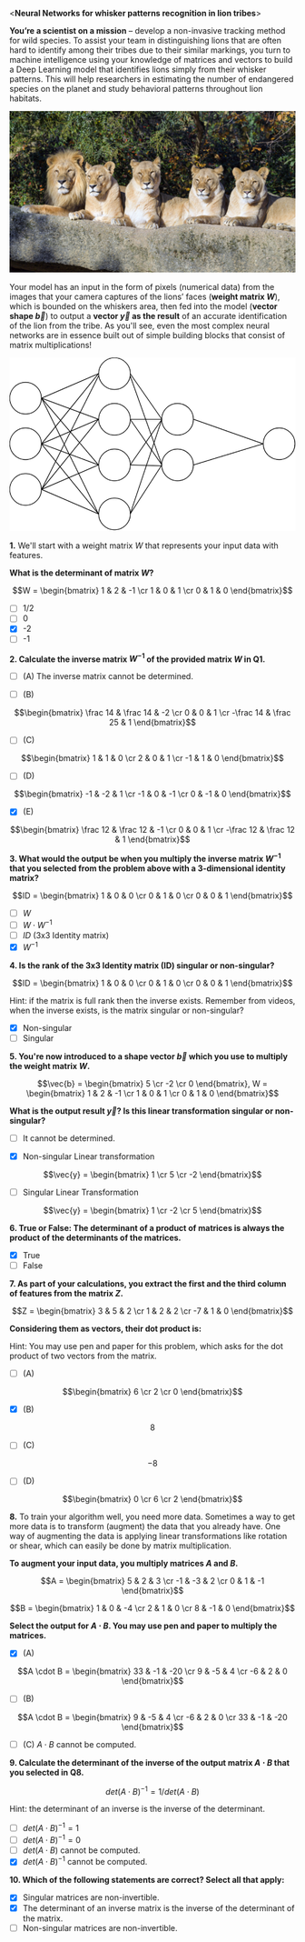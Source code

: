 <**Neural Networks for whisker patterns recognition in lion tribes**>

**You’re a scientist on a mission** – develop a non-invasive tracking method for wild species. To assist your team in distinguishing lions that are often hard to identify among their tribes due to their similar markings, you turn to machine intelligence using your knowledge of matrices and vectors to build a Deep Learning model that identifies lions simply from their whisker patterns. This will help researchers in estimating the number of endangered species on the planet and study behavioral patterns throughout lion habitats. 

![missing](images/C1_W4_Practice-Quiz_1.png)

Your model has an input in the form of pixels (numerical data) from the images that your camera captures of the lions’ faces (**weight matrix $W$**), which is bounded on the whiskers area, then fed into the model (**vector shape $\vec{b}$**) to output a **vector $\vec{y}$ as the result** of an accurate identification of the lion from the tribe. As you'll see, even the most complex neural networks are in essence built out of simple building blocks that consist of matrix multiplications!

![missing](images/C1_W4_Practice-Quiz_2.png)

**1.** We'll start with a weight matrix $W$ that represents your input data with features.

**What is the determinant of matrix $W$?**

$$W = \begin{bmatrix} 1 & 2 & -1 \cr 1 & 0 & 1 \cr 0 & 1 & 0 \end{bmatrix}$$

- [ ] 1/2
- [ ] 0
- [x] -2
- [ ] -1

**2. Calculate the inverse matrix $W^{-1}$ of the provided matrix $W$ in Q1.**

- [ ] (A) The inverse matrix cannot be determined.

- [ ] (B)

$$\begin{bmatrix} \frac 14 & \frac 14 & -2 \cr 0 & 0 & 1 \cr -\frac 14 & \frac 25 & 1 \end{bmatrix}$$
- [ ] (C)

$$\begin{bmatrix} 1 & 1 & 0 \cr 2 & 0 & 1 \cr -1 & 1 & 0 \end{bmatrix}$$
- [ ] (D)

$$\begin{bmatrix} -1 & -2 & 1 \cr -1 & 0 & -1 \cr 0 & -1 & 0 \end{bmatrix}$$
- [x] (E)

$$\begin{bmatrix} \frac 12 & \frac 12 & -1 \cr 0 & 0 & 1 \cr -\frac 12 & \frac 12 & 1 \end{bmatrix}$$

**3. What would the output be when you multiply the inverse matrix $W^{-1}$ that you selected from the problem above with a 3-dimensional identity matrix?**

$$ID = \begin{bmatrix} 1 & 0 & 0 \cr 0 & 1 & 0 \cr 0 & 0 & 1 \end{bmatrix}$$

- [ ] $W$
- [ ] $W \cdot W^{-1}$
- [ ] $ID$ (3x3 Identity matrix)
- [x] $W^{-1}$

**4. Is the rank of the 3x3 Identity matrix (ID) singular or non-singular?**

$$ID = \begin{bmatrix} 1 & 0 & 0 \cr 0 & 1 & 0 \cr 0 & 0 & 1 \end{bmatrix}$$

Hint: if the matrix is full rank then the inverse exists. Remember from videos, when the inverse exists, is the matrix singular or non-singular?

- [x] Non-singular
- [ ] Singular

**5. You're now introduced to a shape vector $\vec{b}$ which you use to multiply the weight matrix $W$.**

$$\vec{b} = \begin{bmatrix} 5 \cr -2 \cr 0 \end{bmatrix}, W = \begin{bmatrix} 1 & 2 & -1 \cr 1 & 0 & 1 \cr 0 & 1 & 0 \end{bmatrix}$$

**What is the output result $\vec{y}$? Is this linear transformation singular or non-singular?**
- [ ] It cannot be determined.

- [x] Non-singular Linear transformation

$$\vec{y} = \begin{bmatrix} 1 \cr 5 \cr -2 \end{bmatrix}$$
- [ ] Singular Linear Transformation

$$\vec{y} = \begin{bmatrix} 1 \cr -2 \cr 5 \end{bmatrix}$$

**6. True or False:  The determinant of a product of matrices is always the product of the determinants of the matrices.**
- [x] True
- [ ] False

**7. As part of your calculations, you extract the first and the third column of features from the matrix $Z$.**

$$Z = \begin{bmatrix} 3 & 5 & 2 \cr 1 & 2 & 2 \cr -7 & 1 & 0 \end{bmatrix}$$

**Considering them as vectors, their dot product is:**

Hint: You may use pen and paper for this problem, which asks for the dot product of two vectors from the matrix.

- [ ] (A)

$$\begin{bmatrix} 6 \cr 2 \cr 0 \end{bmatrix}$$
- [x] (B)

$$8$$
- [ ] (C)

$$-8$$
- [ ] (D)

$$\begin{bmatrix} 0 \cr 6 \cr 2 \end{bmatrix}$$

**8.** To train your algorithm well, you need more data. Sometimes a way to get more data is to transform (augment) the data that you already have. One way of augmenting the data is applying linear transformations like rotation or shear, which can easily be done by matrix multiplication.

**To augment your input data, you multiply matrices $A$ and $B$.**

$$A = \begin{bmatrix} 5 & 2 & 3 \cr -1 & -3 & 2 \cr 0 & 1 & -1 \end{bmatrix}$$

$$B = \begin{bmatrix} 1 & 0 & -4 \cr 2 & 1 & 0 \cr 8 & -1 & 0 \end{bmatrix}$$

**Select the output for $A \cdot B$. You may use pen and paper to multiply the matrices.**

- [x] (A)

$$A \cdot B = \begin{bmatrix} 33 & -1 & -20 \cr 9 & -5 & 4 \cr -6 & 2 & 0 \end{bmatrix}$$
- [ ] (B)

$$A \cdot B = \begin{bmatrix} 9 & -5 & 4 \cr -6 & 2 & 0 \cr 33 & -1 & -20 \end{bmatrix}$$
- [ ] (C) $A \cdot B$ cannot be computed.

**9. Calculate the determinant of the inverse of the output matrix $A \cdot B$ that you selected in Q8.**

$$det \left( A \cdot B \right)^{-1} = 1/det \left( A \cdot B \right)$$

Hint: the determinant of an inverse is the inverse of the determinant.
- [ ] $det \left( A \cdot B \right)^{-1} = 1$
- [ ] $det \left( A \cdot B \right)^{-1} = 0$
- [ ] $det \left( A \cdot B \right)$ cannot be computed.
- [x] $det \left( A \cdot B \right)^{-1}$ cannot be computed.

**10. Which of the following statements are correct? Select all that apply:**
- [x] Singular matrices are non-invertible.
- [x] The determinant of an inverse matrix is the inverse of the determinant of the matrix.
- [ ] Non-singular matrices are non-invertible.
